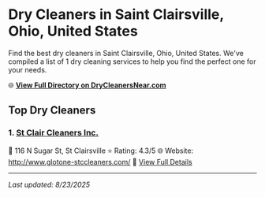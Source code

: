 # Dry Cleaners in Saint Clairsville, Ohio, United States

Find the best dry cleaners in Saint Clairsville, Ohio, United States. We've compiled a list of 1 dry cleaning services to help you find the perfect one for your needs.

🌐 **[View Full Directory on DryCleanersNear.com](https://drycleanersnear.com/city/US/Ohio/Saint%20Clairsville)**

## Top Dry Cleaners

### 1. [St Clair Cleaners Inc.](https://drycleanersnear.com/dryCleaner/68897ca369a0219c2bf77afa/st-clair-cleaners-inc)
📍 116 N Sugar St, St Clairsville
⭐ Rating: 4.3/5
🌐 Website: http://www.glotone-stccleaners.com/
🔗 [View Full Details](https://drycleanersnear.com/dryCleaner/68897ca369a0219c2bf77afa/st-clair-cleaners-inc)


---

*Last updated: 8/23/2025*
